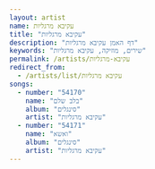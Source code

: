 ```yaml
---
layout: artist
name: עקיבא מרגליות
title: "עקיבא מרגליות"
description: "דף האמן עקיבא מרגליות"
keywords: "שירים, מוזיקה, עקיבא מרגליות"
permalink: /artists/עקיבא-מרגליות
redirect_from:
  - /artists/list/עקיבא מרגליות
songs:
  - number: "54170"
    name: "בלב שלם"
    album: "סינגלים"
    artist: "עקיבא מרגליות"
  - number: "54171"
    name: "ואשא"
    album: "סינגלים"
    artist: "עקיבא מרגליות"
---
```

